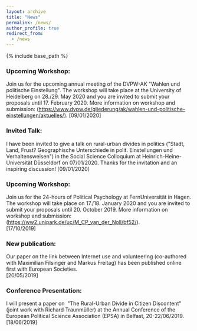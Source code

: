 ```yaml
---
layout: archive
title: "News"
permalink: /news/
author_profile: true
redirect_from:
  - /news
---
```


{% include base_path %}

### Upcoming Workshop:
Join us for the upcoming annual meeting of the DVPW-AK "Wahlen und politische Einstellung". The workshop will take place at the University of Heidelberg on 28./29. May 2020 and you are invited to submit your proposals until 17. February 2020. More information on workshop and submission: (https://www.dvpw.de/gliederung/ak/wahlen-und-politische-einstellungen/aktuelles/).  [09/01/2020]

### Invited Talk:
I have been invited to give a talk on rural-urban divides in politics ("Stadt, Land, Frust? Geographische Unterschiede in polit. Einstellungen und Verhaltensweisen") in the Social Science Colloquium at Heinrich-Heine-Universität Düsseldorf on 07/01/2020. Thanks for the invitation and an inspiring discussion!   [09/01/2020]

### Upcoming Workshop:
Join us for the 24-hours of Political Psychology at FernUniversität in Hagen. The workshop will take place on 17./18. January 2020 and you are invited to submit your proposals until 20. October 2019. More information on workshop and submission: (https://ww2.unipark.de/uc/M_CP_van_der_Noll/bf52/).  
[17/10/2019]

### New publication:
Our paper on the link between Internet use and volunteering (co-authored with Maximilian Filsinger and Markus Freitag) has been published online first with European Societies.  
[20/05/2019]

### Conference Presentation:
I will present a paper on  "The Rural-Urban Divide in Citizen Discontent" (joint work with Richard Traunmüller) at the Annual Conference of the European Political Science Association (EPSA) in Belfast, 20-22/06/2019.  
[18/06/2019]
